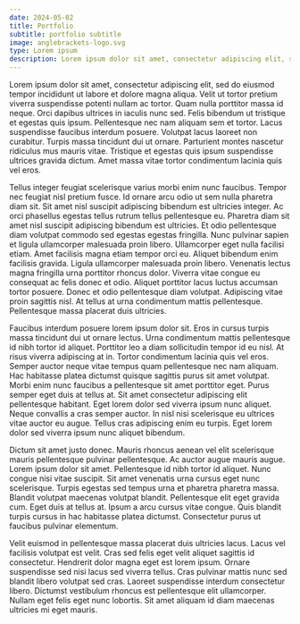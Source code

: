```yaml
---
date: 2024-05-02
title: Portfolio
subtitle: portfolio subtitle
image: anglebrackets-logo.svg
type: Lorem ipsum
description: Lorem ipsum dolor sit amet, consectetur adipiscing elit, sed do eiusmod tempor incididunt ut labore et dolore magna aliqua. Sagittis vitae et leo duis ut diam. Arcu vitae elementum curabitur vitae nunc sed velit dignissim sodales. Scelerisque in dictum non consectetur. Sagittis nisl rhoncus mattis rhoncus urna neque viverra justo. Semper viverra nam libero justo. At urna condimentum mattis pellentesque id nibh tortor. Suspendisse in est ante in nibh mauris. Elit ut aliquam purus sit amet luctus venenatis lectus. Est ullamcorper eget nulla facilisi etiam dignissim diam quis enim.
---
```


Lorem ipsum dolor sit amet, consectetur adipiscing elit, sed do eiusmod tempor incididunt ut labore et dolore magna aliqua. Velit ut tortor pretium viverra suspendisse potenti nullam ac tortor. Quam nulla porttitor massa id neque. Orci dapibus ultrices in iaculis nunc sed. Felis bibendum ut tristique et egestas quis ipsum. Pellentesque nec nam aliquam sem et tortor. Lacus suspendisse faucibus interdum posuere. Volutpat lacus laoreet non curabitur. Turpis massa tincidunt dui ut ornare. Parturient montes nascetur ridiculus mus mauris vitae. Tristique et egestas quis ipsum suspendisse ultrices gravida dictum. Amet massa vitae tortor condimentum lacinia quis vel eros.

Tellus integer feugiat scelerisque varius morbi enim nunc faucibus. Tempor nec feugiat nisl pretium fusce. Id ornare arcu odio ut sem nulla pharetra diam sit. Sit amet nisl suscipit adipiscing bibendum est ultricies integer. Ac orci phasellus egestas tellus rutrum tellus pellentesque eu. Pharetra diam sit amet nisl suscipit adipiscing bibendum est ultricies. Et odio pellentesque diam volutpat commodo sed egestas egestas fringilla. Nunc pulvinar sapien et ligula ullamcorper malesuada proin libero. Ullamcorper eget nulla facilisi etiam. Amet facilisis magna etiam tempor orci eu. Aliquet bibendum enim facilisis gravida. Ligula ullamcorper malesuada proin libero. Venenatis lectus magna fringilla urna porttitor rhoncus dolor. Viverra vitae congue eu consequat ac felis donec et odio. Aliquet porttitor lacus luctus accumsan tortor posuere. Donec et odio pellentesque diam volutpat. Adipiscing vitae proin sagittis nisl. At tellus at urna condimentum mattis pellentesque. Pellentesque massa placerat duis ultricies.

Faucibus interdum posuere lorem ipsum dolor sit. Eros in cursus turpis massa tincidunt dui ut ornare lectus. Urna condimentum mattis pellentesque id nibh tortor id aliquet. Porttitor leo a diam sollicitudin tempor id eu nisl. At risus viverra adipiscing at in. Tortor condimentum lacinia quis vel eros. Semper auctor neque vitae tempus quam pellentesque nec nam aliquam. Hac habitasse platea dictumst quisque sagittis purus sit amet volutpat. Morbi enim nunc faucibus a pellentesque sit amet porttitor eget. Purus semper eget duis at tellus at. Sit amet consectetur adipiscing elit pellentesque habitant. Eget lorem dolor sed viverra ipsum nunc aliquet. Neque convallis a cras semper auctor. In nisl nisi scelerisque eu ultrices vitae auctor eu augue. Tellus cras adipiscing enim eu turpis. Eget lorem dolor sed viverra ipsum nunc aliquet bibendum.

Dictum sit amet justo donec. Mauris rhoncus aenean vel elit scelerisque mauris pellentesque pulvinar pellentesque. Ac auctor augue mauris augue. Lorem ipsum dolor sit amet. Pellentesque id nibh tortor id aliquet. Nunc congue nisi vitae suscipit. Sit amet venenatis urna cursus eget nunc scelerisque. Turpis egestas sed tempus urna et pharetra pharetra massa. Blandit volutpat maecenas volutpat blandit. Pellentesque elit eget gravida cum. Eget duis at tellus at. Ipsum a arcu cursus vitae congue. Quis blandit turpis cursus in hac habitasse platea dictumst. Consectetur purus ut faucibus pulvinar elementum.

Velit euismod in pellentesque massa placerat duis ultricies lacus. Lacus vel facilisis volutpat est velit. Cras sed felis eget velit aliquet sagittis id consectetur. Hendrerit dolor magna eget est lorem ipsum. Ornare suspendisse sed nisi lacus sed viverra tellus. Cras pulvinar mattis nunc sed blandit libero volutpat sed cras. Laoreet suspendisse interdum consectetur libero. Dictumst vestibulum rhoncus est pellentesque elit ullamcorper. Nullam eget felis eget nunc lobortis. Sit amet aliquam id diam maecenas ultricies mi eget mauris.
